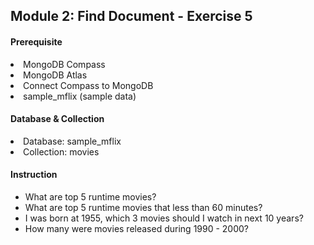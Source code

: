 <h2>Module 2: Find Document - Exercise 5</h2>

<h4>Prerequisite</h4>
<li>MongoDB Compass</li>
<li>MongoDB Atlas</li>
<li>Connect Compass to MongoDB</li>
<li>sample_mflix (sample data)</li>

<h4>Database & Collection</h4>
<li>Database: sample_mflix</li>
<li>Collection: movies</li>

<h4>Instruction</h4>

- What are top 5 runtime movies?
- What are top 5 runtime movies that less than 60 minutes?
- I was born at 1955, which 3 movies should I watch in next 10 years?
- How many were movies released during 1990 - 2000?
